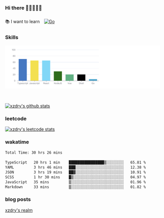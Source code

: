 ### Hi there 👋👋👋👋👋

 :books: I want to learn <a href="https://go.dev/" target="_blank"><img style="margin: 10px" src="https://profilinator.rishav.dev/skills-assets/go-original.svg" alt="Go" height="50" /></a>  

### Skills
![](img/2022-09-05-22-04-20.png)

<br />

[![xzdry's github stats](https://github-readme-stats.vercel.app/api?username=xzdry&count_private=true&show_icons=true&theme=vue)](https://github.com/xzdry)

### leetcode
[![xzdry's leetcode stats](https://leetcard.jacoblin.cool/xzdry-2?theme=light&font=Anek%20Kannada&site=cn)](https://leetcode.cn/u/xzdry-2/)

### wakatime
<!--START_SECTION:waka-->

```text
Total Time: 30 hrs 26 mins

TypeScript   20 hrs 1 min    ████████████████▒░░░░░░░░   65.81 %
YAML         3 hrs 46 mins   ███░░░░░░░░░░░░░░░░░░░░░░   12.38 %
JSON         3 hrs 19 mins   ██▓░░░░░░░░░░░░░░░░░░░░░░   10.91 %
SCSS         1 hr 30 mins    █▒░░░░░░░░░░░░░░░░░░░░░░░   04.97 %
JavaScript   35 mins         ▒░░░░░░░░░░░░░░░░░░░░░░░░   01.96 %
Markdown     33 mins         ▒░░░░░░░░░░░░░░░░░░░░░░░░   01.82 %
```

<!--END_SECTION:waka-->

### blog posts
[xzdry's realm](https://www.justdry.net/)
